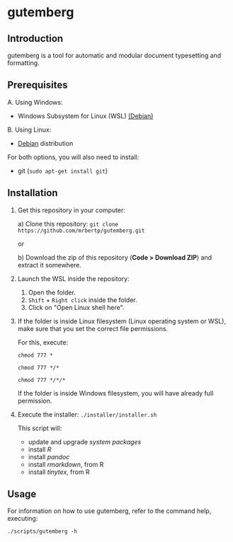 # gutemberg

## Introduction

gutemberg is a tool for automatic and modular document typesetting and formatting.

## Prerequisites

A. Using Windows:
    
   - Windows Subsystem for Linux (WSL) [(Debian)](https://www.microsoft.com/store/productId/9MSVKQC78PK6)
    
B. Using Linux:
    
   - [Debian](www.debian.org) distribution

For both options, you will also need to install:

   - git (`sudo apt-get install git`)

## Installation

1. Get this repository in your computer:

    a) Clone this repository: `git clone https://github.com/mrbertp/gutemberg.git`

    or

    b) Download the zip of this repository (**Code > Download ZIP**) and extract it somewhere.

2. Launch the WSL inside the repository:

    1. Open the folder.
    2. `Shift` + `Right click` inside the folder.
    3. Click on "Open Linux shell here".

3. If the folder is inside Linux filesystem (Linux operating system or WSL), make sure that you set the correct file permissions.

    For this, execute:
    
    `chmod 777 *`
    
    `chmod 777 */*`
    
    `chmod 777 */*/*`
    
   If the folder is inside Windows filesystem, you will have already full permission.

4. Execute the installer: `./installer/installer.sh`

    This script will:
    
      - update and upgrade *system packages*
      - install *R*
      - install *pandoc*
      - install *rmarkdown*, from R
      - install *tinytex*, from R

## Usage

For information on how to use gutemberg, refer to the command help, executing:

`./scripts/gutemberg -h`

